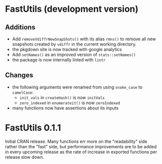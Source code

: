 # FastUtils (development version)

## Additions

- Add `removeVdiffrNewSnapShots()` with its alias `rmns()` to remove all new snapshots created by `vdiffr` in the current working directory.
- the pkgdown site is now tracked with google analytics
- Add `setNames()` as an improved version of `stats::setNames()`
- the package is now internally linted with `lintr`

## Changes

- the following arguments were renamed from using `snake_case` to `camelCase`:
    - `init_vals` in `createHash()` is now `initVals`
    - `zero_indexed` in `enumerateit()` is now `zeroIndexed`
- many functions now have assertions about its inputs

# FastUtils 0.1.1

Initial CRAN release. Many functions err more on the "readability" side rather than the "fast" side, but performance improvements are to be added in every upcoming release as the rate of increase in exported functions per release slow down.
